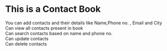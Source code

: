 # This is a Contact Book
You can add contacts and their details like Name,Phone no. , Email and City<br>
Can view all contacts present in book<br>
Can search contacts based on name and phone no.<br>
Can update contacts<br>
Can delete contacts<br>